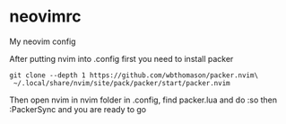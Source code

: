 # neovimrc
My neovim config

After putting nvim into .config first you need to install packer

```
git clone --depth 1 https://github.com/wbthomason/packer.nvim\
 ~/.local/share/nvim/site/pack/packer/start/packer.nvim
```

Then open nvim in nvim folder in .config, find packer.lua and do :so
then :PackerSync and you are ready to go
